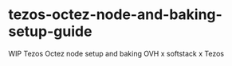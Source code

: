 # tezos-octez-node-and-baking-setup-guide
WIP Tezos Octez node setup and baking OVH x softstack x Tezos
